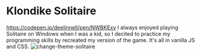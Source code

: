 # Klondike Solitaire
https://codepen.io/deelinnell/pen/NWBKExv
I always enjoyed playing Solitaire on Windows when I was a kid, so I decited to practice my programming skills by recreated my version of the game. It's all in vanilla JS and CSS. 
![change-theme-solitaire](https://user-images.githubusercontent.com/61264144/211127769-747b0178-2985-4fb5-b04e-55f5c5e553d7.png)
